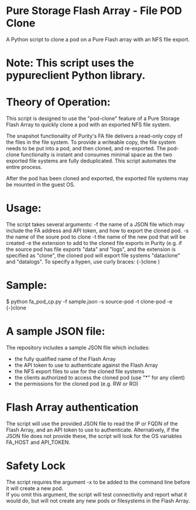 # Pure Storage Flash Array - File POD Clone
A Python script to clone a pod on a Pure Flash array with an NFS file export.

# Note:  This script uses the pypureclient Python library.

# Theory of Operation:
This script is designed to use the "pod-clone" feature of a Pure Storage Flash Array to quickly clone a pod with an exported NFS file system.

The snapshot functionality of Purity's FA file delivers a read-only copy of the files in the file system.  To provide a writeable copy, the file system needs to be put into a pod, and then cloned, and re-exported.  The pod-clone functionalty is instant and consumes minimal space as the two exported file systems are fully deduplicated.  This script automates the entire process.

After the pod has been cloned and exported, the exported file systems may be mounted in the guest OS.

# Usage:
The script takes several arguments:
-f the name of a JSON file which may include the FA address and API token, and how to export the cloned pod.
-s the name of the soure pod to clone
-t the name of the new pod that will be created
-e the extension to add to the cloned file exports in Purity (e.g. if the source pod has file exports "data" and "logs", and the extension is specified as "clone", the cloned pod will export file systems "dataclone" and "datalogs".  To specify a hypen, use curly braces: {-}clone )

# Sample:
$ python fa_pod_cp.py -f sample.json -s source-pod -t clone-pod -e {-}clone

# A sample JSON file:
The repository includes a sample JSON file which includes:
- the fully qualified name of the Flash Array
- the API token to use to authenticate against the Flash Array
- the NFS export files to use for the cloned file systems
- the clients authorized to access the cloned pod (use "*" for any client)
- the permissions for the cloned pod (e.g. RW or RO)

# Flash Array authentication
The script will use the provided JSON file to read the IP or FQDN of the Flash Array, and an API token to use to authenticate.
Alternatively, if the JSON file does not provide these, the script will look for the OS variables FA_HOST and API_TOKEN.

# Safety Lock
The script requires the argument -x to be added to the command line before it will create a new pod.  
If you omit this argument, the script will test connectivity and report what it would do, but will not create any new pods or filesystems in the Flash Array.



